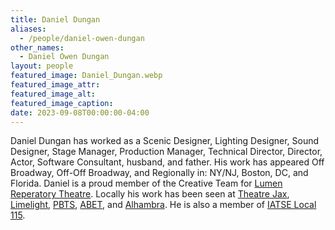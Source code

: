 ```yaml
---
title: Daniel Dungan
aliases: 
  - /people/daniel-owen-dungan
other_names:
  - Daniel Owen Dungan
layout: people
featured_image: Daniel_Dungan.webp
featured_image_attr: 
featured_image_alt: 
featured_image_caption: 
date: 2023-09-08T00:00:00-04:00
---
```

Daniel Dungan has worked as a Scenic Designer, Lighting Designer, Sound Designer, Stage Manager, Production Manager, Technical Director, Director, Actor, Software Consultant, husband, and father. His work has appeared Off Broadway, Off-Off Broadway, and Regionally in: NY/NJ, Boston, DC, and Florida. Daniel is a proud member of the Creative Team for [Lumen Reperatory Theatre](/theatres/lumen-repertory-theatre/). Locally his work has been seen at [Theatre Jax](/theatres/theatre-jacksonville/), [Limelight](/theatres/limelight-theatre), [PBTS](/theatres/players-by-the-sea), [ABET](/theatres/abet-all-beaches-experimental-theatre), and [Alhambra](/theatres/the-alhambra-theatre-and-dining). He is also a member of [IATSE Local 115](http://www.iatse-115.com/). 